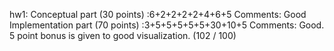 
hw1:
Conceptual part (30 points) :6+2+2+2+2+4+6+5 
Comments: Good Implementation part (70 points) :3+5+5+5+5+5+30+10+5 Comments: Good. 5 point bonus is given to good visualization.
(102 / 100)

